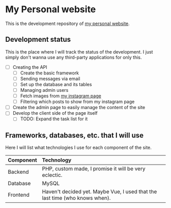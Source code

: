 # My Personal website

This is the development repository of [my personal website](https://pappbalazs.com).

## Development status

This is the place where I will track the status of the development. I just simply don't wanna use any third-party applications for only this.

-   [ ] Creating the API
    -   [ ] Create the basic framework
    -   [ ] Sending messages via email
    -   [ ] Set up the database and its tables
    -   [ ] Managing admin users
    -   [ ] Fetch images from [my instagram page](https://www.instagram.com/_pappbalazs/)
    -   [ ] Filtering which posts to show from my instagram page
-   [ ] Create the admin page to easily manage the content of the site
-   [ ] Develop the client side of the page itself
    -   [ ] TODO: Expand the task list for it

## Frameworks, databases, etc. that I will use

Here I will list what technologies I use for each component of the site.

| Component | Technology                                                                  |
| :-------- | :-------------------------------------------------------------------------- |
| Backend   | PHP, custom made, I promise it will be very eclectic.                       |
| Database  | MySQL                                                                       |
| Frontend  | Haven't decided yet. Maybe Vue, I used that the last time (who knows when). |

